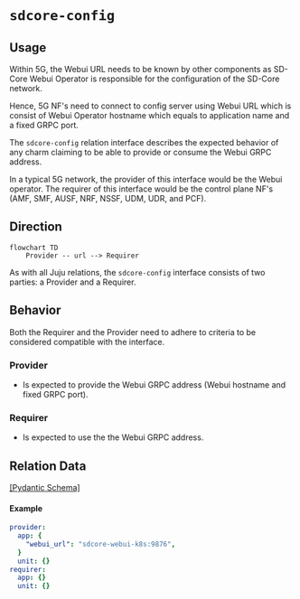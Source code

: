 # `sdcore-config`

## Usage

Within 5G, the Webui URL needs to be known by other components as SD-Core Webui Operator is responsible for the configuration of the SD-Core network. 

Hence, 5G NF's need to connect to config server using Webui URL which is consist of Webui Operator hostname which equals to application name and a fixed GRPC port.

The `sdcore-config` relation interface describes the expected behavior of any charm claiming to be able to provide or consume the Webui GRPC address.

In a typical 5G network, the provider of this interface would be the Webui operator. The requirer of this interface would be the control plane NF's (AMF, SMF, AUSF, NRF, NSSF, UDM,  UDR, and PCF).

## Direction

```mermaid
flowchart TD
    Provider -- url --> Requirer
```

As with all Juju relations, the `sdcore-config` interface consists of two parties: a Provider and a Requirer.

## Behavior

Both the Requirer and the Provider need to adhere to criteria to be considered compatible with the interface.

### Provider

- Is expected to provide the Webui GRPC address (Webui hostname and fixed GRPC port).
    

### Requirer

- Is expected to use the the Webui GRPC address.

## Relation Data

[\[Pydantic Schema\]](./schema.py)

#### Example

```yaml
provider:
  app: {
    "webui_url": "sdcore-webui-k8s:9876",
  }
  unit: {}
requirer:
  app: {}
  unit: {}
```
